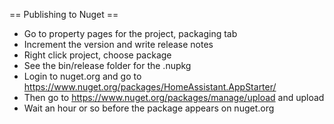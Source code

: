 ﻿== Publishing to Nuget ==

* Go to property pages for the project, packaging tab
* Increment the version and write release notes
* Right click project, choose package
* See the bin/release folder for the .nupkg
* Login to nuget.org and go to https://www.nuget.org/packages/HomeAssistant.AppStarter/
* Then go to https://www.nuget.org/packages/manage/upload and upload
* Wait an hour or so before the package appears on nuget.org